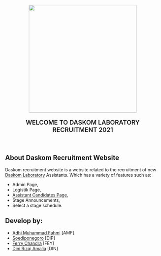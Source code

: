 <p align="center"><a href="https://recruitment.daskomlab.com" target="_blank"><img src="https://recruitment.daskomlab.com/assets/dlor-blue.png" width="350"></a></p>
<p align="center" style="font-size:20px;font-weight:600">WELCOME TO DASKOM LABORATORY RECRUITMENT 2021
</p>
<br>

## About Daskom Recruitment Website

Daskom recruitment website is a website related to the recruitment of new [Daskom Laboratory](https://daskomlab.com/) Assistants. Which has a variety of features such as:

- Admin Page,
- Logistik Page,
- [Assistant Candidates Page](https://recruitment.daskomlab.com/login),
- Stage Announcements,
- Select a stage schedule.

## Develop by:
- [Adhi Muhammad Fahmi](https://github.com/adhiiimf) [AMF]
- [Soediponegoro](https://github.com/soedipo) [DIP]
- [Ferry Chandra](https://github.com/ferry5245) [FEY]       
- [Dini Rizqi Amalia](https://github.com/dinudinni) [DIN]
